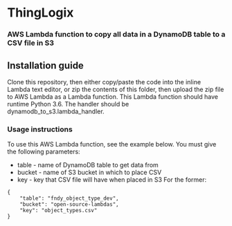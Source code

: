 # ThingLogix
### AWS Lambda function to copy all data in a DynamoDB table to a CSV file in S3

## Installation guide
Clone this repository, then either copy/paste the code into the inline Lambda text editor, or zip the contents of this folder, then upload the zip file to AWS Lambda as a Lambda function. This Lambda function should have runtime Python 3.6. The handler should be dynamodb_to_s3.lambda_handler.

### Usage instructions
To use this AWS Lambda function, see the example below. You must give the following parameters:
* table - name of DynamoDB table to get data from
* bucket - name of S3 bucket in which to place CSV
* key - key that CSV file will have when placed in S3
For the former:
```
{
    "table": "fndy_object_type_dev",
    "bucket": "open-source-lambdas",
    "key": "object_types.csv"
}
```
